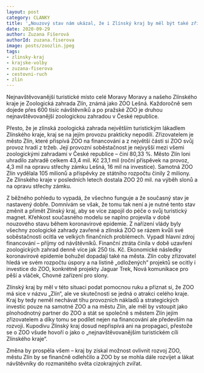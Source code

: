 ```yaml
---
layout: post
category: CLANKY
title: '„Nouzový stav nám ukázal, že i Zlínský kraj by měl být také zřizovatelem ZOO Lešná“, tvrdí zlínská zastupitelka, Zuzana Fišerová'
date: 2020-09-29
author: Zuzana Fišerová
authorId: zuzana.fiserova
image: posts/zoozlin.jpeg
tags: 
- zlinsky-kraj
- krajske-volby
- zuzana-fiserova
- cestovni-ruch
- zlin
---
```


Nejnavštěvovanější turistické místo celé Moravy Moravy a našeho Zlínského kraje je Zoologická zahrada Zlín, známá jako ZOO Lešná. Každoročně sem dojede přes 600 tisíc návštěvníků a po pražské ZOO je druhou nejnavštěvovanější zoologickou zahradou v České republice. 

Přesto, že je zlínská zoologická zahrada největším turistickým lákadlem Zlínského kraje, kraj se na jejím provozu prakticky nepodílí. Zřizovatelem je město Zlín, které přispívá ZOO na financování a z největší části si ZOO svůj provoz hradí z tržeb. Její provozní soběstačnost je nejvyšší mezi všemi zoologickými zahradami v České republice – činí 80,33 %. Město Zlín loni uhradilo zahradě celkem 43,4 mil. Kč 23,1 mil (roční příspěvek na provoz, 4,3 mil na opravu střechy zámku Lešná, 16 mil na investice). Samotná ZOO Zlín vydělala 105 milionů a příspěvky ze státního rozpočtu činily 2 miliony. Ze Zlínského kraje v posledních letech dostala ZOO 20 mil. na výběh slonů a na opravu střechy zámku. 

Z běžného pohledu to vypadá, že všechno funguje a že současný stav je nastavený dobře. Domnívám se však, že tomu tak není a je nutné tento stav změnit a přimět Zlínský kraj, aby se více zapojil do péče o svůj turistický magnet. Křehkost současného modelu se naplno projevila v době nouzového stavu během koronavirové epidemie. Z nařízení vlády byly všechny zoologické zahrady zavřené a zlínská ZOO se rázem kvůli své soběstačnosti ocitla ve velkých finančních problémech. Vypadl hlavní zdroj financování – příjmy od návštěvníků. Finanční ztráta činila v době uzavření zoologických zahrad denně více jak 250 tis. Kč. Ekonomické následky koronavirové epidemie bohužel dopadají také na města. Zlín coby zřizovatel hledá ve svém rozpočtu úspory a na listině „odložených“ projektů se ocitly i investice do ZOO, konkrétně projekty Jaguar Trek, Nová komunikace pro pěší a vláček, Chovné zařízení pro slony. 

Zlínský kraj by měl v této situaci podat pomocnou ruku a přiznat si, že ZOO má sice v názvu „Zlín“, ale ve skutečnosti se jedná o atrakci celého kraje. Kraj by tedy neměl nechávat tíhu provozních nákladů a strategických investic pouze na samotné ZOO a na městu Zlín, ale měl by vstoupit jako plnohodnotný partner do ZOO a stát se společně s městem Zlín jejím zřizovatelem a díky tomu se podílet nejen na financování ale především na rozvoji. Kupodivu Zlínský kraj dosud nepřispívá ani na propagaci, přestože se o ZOO všude hovoří o jako o „nejnavštěvovanějším turistickém cíli Zlínského kraje“. 

Změna by prospěla všem – kraj by získal možnost ovlivnit rozvoj ZOO, městu Zlín by se finančně odlehčilo a ZOO by se mohla dále rozvíjet a lákat návštěvníky do rozmanitého světa cizokrajných zvířat.
